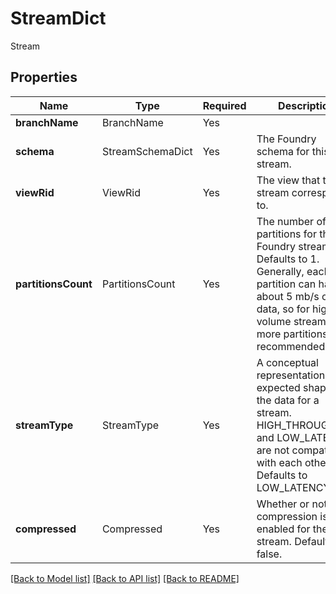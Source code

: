 # StreamDict

Stream

## Properties
| Name | Type | Required | Description |
| ------------ | ------------- | ------------- | ------------- |
**branchName** | BranchName | Yes |  |
**schema** | StreamSchemaDict | Yes | The Foundry schema for this stream. |
**viewRid** | ViewRid | Yes | The view that this stream corresponds to.  |
**partitionsCount** | PartitionsCount | Yes | The number of partitions for the Foundry stream. Defaults to 1.  Generally, each partition can handle about 5 mb/s of data, so for higher volume streams, more partitions are recommended.  |
**streamType** | StreamType | Yes | A conceptual representation of the expected shape of the data for a stream. HIGH_THROUGHPUT and LOW_LATENCY are not compatible with each other. Defaults to LOW_LATENCY.  |
**compressed** | Compressed | Yes | Whether or not compression is enabled for the stream. Defaults to false.  |


[[Back to Model list]](../../../../README.md#models-v2-link) [[Back to API list]](../../../../README.md#apis-v2-link) [[Back to README]](../../../../README.md)
